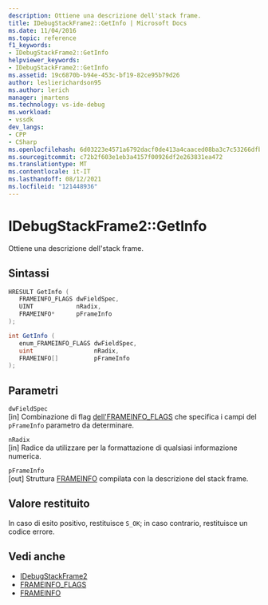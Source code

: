 ```yaml
---
description: Ottiene una descrizione dell'stack frame.
title: IDebugStackFrame2::GetInfo | Microsoft Docs
ms.date: 11/04/2016
ms.topic: reference
f1_keywords:
- IDebugStackFrame2::GetInfo
helpviewer_keywords:
- IDebugStackFrame2::GetInfo
ms.assetid: 19c6870b-b94e-453c-bf19-82ce95b79d26
author: leslierichardson95
ms.author: lerich
manager: jmartens
ms.technology: vs-ide-debug
ms.workload:
- vssdk
dev_langs:
- CPP
- CSharp
ms.openlocfilehash: 6d03223e4571a6792dacf0de413a4caaced08ba3c7c53266dfbe004f5434bbfc
ms.sourcegitcommit: c72b2f603e1eb3a4157f00926df2e263831ea472
ms.translationtype: MT
ms.contentlocale: it-IT
ms.lasthandoff: 08/12/2021
ms.locfileid: "121448936"
---
```

# <a name="idebugstackframe2getinfo"></a>IDebugStackFrame2::GetInfo
Ottiene una descrizione dell'stack frame.

## <a name="syntax"></a>Sintassi

```cpp
HRESULT GetInfo ( 
   FRAMEINFO_FLAGS dwFieldSpec,
   UINT            nRadix,
   FRAMEINFO*      pFrameInfo
);
```

```csharp
int GetInfo ( 
   enum_FRAMEINFO_FLAGS dwFieldSpec,
   uint                 nRadix,
   FRAMEINFO[]          pFrameInfo
);
```

## <a name="parameters"></a>Parametri
`dwFieldSpec`\
[in] Combinazione di flag [dell'FRAMEINFO_FLAGS](../../../extensibility/debugger/reference/frameinfo-flags.md) che specifica i campi del `pFrameInfo` parametro da determinare.

`nRadix`\
[in] Radice da utilizzare per la formattazione di qualsiasi informazione numerica.

`pFrameInfo`\
[out] Struttura [FRAMEINFO](../../../extensibility/debugger/reference/frameinfo.md) compilata con la descrizione del stack frame.

## <a name="return-value"></a>Valore restituito
 In caso di esito positivo, restituisce `S_OK`; in caso contrario, restituisce un codice errore.

## <a name="see-also"></a>Vedi anche
- [IDebugStackFrame2](../../../extensibility/debugger/reference/idebugstackframe2.md)
- [FRAMEINFO_FLAGS](../../../extensibility/debugger/reference/frameinfo-flags.md)
- [FRAMEINFO](../../../extensibility/debugger/reference/frameinfo.md)
